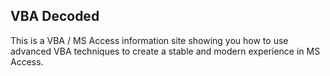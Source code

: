 ## VBA Decoded
This is a VBA / MS Access information site showing you how to use advanced VBA techniques to create a stable and modern experience in MS Access.
